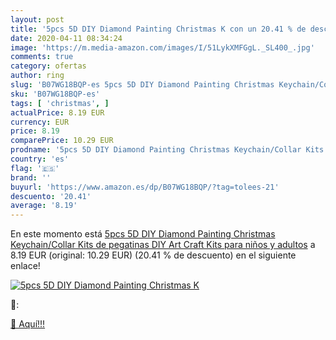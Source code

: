 ```yaml
---
layout: post
title: '5pcs 5D DIY Diamond Painting Christmas K con un 20.41 % de descuento'
date: 2020-04-11 08:34:24
image: 'https://m.media-amazon.com/images/I/51LykXMFGgL._SL400_.jpg'
comments: true
category: ofertas
author: ring
slug: 'B07WG18BQP-es 5pcs 5D DIY Diamond Painting Christmas Keychain/Collar...'
sku: 'B07WG18BQP-es'
tags: [ 'christmas', ]
actualPrice: 8.19 EUR
currency: EUR
price: 8.19
comparePrice: 10.29 EUR
prodname: '5pcs 5D DIY Diamond Painting Christmas Keychain/Collar Kits de pegatinas DIY Art Craft Kits para niños y adultos'
country: 'es'
flag: '🇪🇸'
brand: ''
buyurl: 'https://www.amazon.es/dp/B07WG18BQP/?tag=tolees-21'
descuento: '20.41'
average: '8.19'
---
```


En este momento está [5pcs 5D DIY Diamond Painting Christmas Keychain/Collar Kits de pegatinas DIY Art Craft Kits para niños y adultos](https://www.amazon.es/dp/B07WG18BQP/?tag=tolees-21) a 8.19 EUR (original: 10.29 EUR) (20.41 %  de descuento) en el siguiente enlace!

[![5pcs 5D DIY Diamond Painting Christmas K](https://m.media-amazon.com/images/I/51LykXMFGgL._SL400_.jpg)](https://www.amazon.es/dp/B07WG18BQP/?tag=tolees-21)

🔎:


[🛒 Aquí!!!](https://www.amazon.es/dp/B07WG18BQP/?tag=tolees-21)
